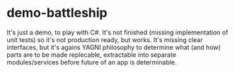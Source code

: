 # demo-battleship

It's just a demo, to play with C#. 
It's not finished (missing implementation of unit tests) so it's not production ready, but works.
It's missing clear interfaces, but it's agains YAGNI philosophy to determine what (and how) parts are to be
made replecable, extractable into separate modules/services before future of an app is determinable.
